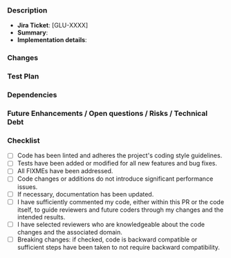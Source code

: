 ### Description

- **Jira Ticket**: [GLU-XXXX]
- **Summary**: 
- **Implementation details**: 

### Changes

<!-- List all major pages and components affected and briefly describe the nature of the change in each. -->

### Test Plan

<!--
1. Describe the testing coverage and any notable missing coverage.
2. Any special setup required (new environment variables, dependencies, etc.).
-->

### Dependencies

<!--
* List any new dependencies introduced.
* Mention if any dependencies have been removed or updated.
-->

### Future Enhancements / Open questions / Risks / Technical Debt

<!--
List out any follow up work suggested/discussed during PR review/planning.
These would help keep record of things discussed but not implemented.
For e.g. refactor may be required as this PR adds technical debt.
-->

### Checklist

- [ ] Code has been linted and adheres the project's coding style guidelines.
- [ ] Tests have been added or modified for all new features and bug fixes.
- [ ] All FIXMEs have been addressed.
- [ ] Code changes or additions do not introduce significant performance issues.
- [ ] If necessary, documentation has been updated.
- [ ] I have sufficiently commented my code, either within this PR or the code itself,
      to guide reviewers and future coders through my changes and the intended results.
- [ ] I have selected reviewers who are knowledgeable about the code changes and the associated domain.
- [ ] Breaking changes: if checked, code is backward compatible or sufficient steps have been taken
    to not require backward compatibility.
<!-- Add as needed -->